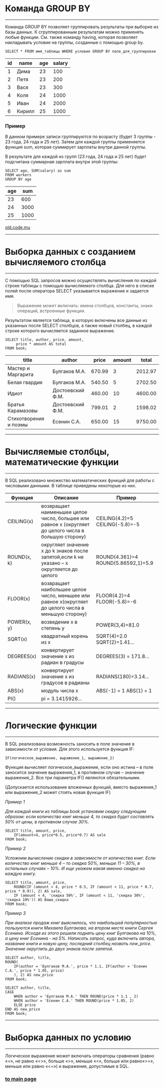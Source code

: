# Команда GROUP BY

---

Команда GROUP BY позволяет группировать результаты при выборке из базы данных.
К сгруппированным результатам можно применять любые функции.
См. также команду having, которая позволяет накладывать условие на группы, созданные с помощью group by.

```
SELECT * FROM имя_таблицы WHERE условие GROUP BY поле_для_группировки
```

| id  | name  | age  | salary |
|-----|-------|------|--------|
|1    |	Дима  |	23   |	100   |
|2    |	Петя  |	23   |	200   |
|3    |	Вася  |	23   |	300   |
|4    |	Коля  |	24   |	1000  |
|5    |	Иван  |	24   |	2000  |
|6    |	Кирилл|	25   |	1000  |

### Пример
В данном примере записи группируются по возрасту (будет 3 группы - 23 года, 24 года и 25 лет). 
Затем для каждой группы применяется функция sum, которая суммирует зарплаты внутри данной группы.

В результате для каждой из групп (23 года, 24 года и 25 лет) будет подсчитана суммарная зарплата внутри этой группы:

```
SELECT age, SUM(salary) as sum 
FROM workers 
GROUP BY age
```

| age  | sum    |
|------|--------|
|23    |	600 |
|24    |	3000|
|25    |	1000|

[old.code.mu](http://old.code.mu/sql/group-by.html)

---

# Выборка данных с созданием вычисляемого столбца

---

С помощью SQL запросов можно осуществлять вычисления по каждой строке таблицы с помощью вычисляемого столбца. 
Для него в списке полей после оператора SELECT указывается выражение и задается имя.

> Выражение может включать: имена столбцов, константы, знаки операций, встроенные функции.

Результатом является таблица, в которую включены все данные из указанных после SELECT столбцов, 
а также новый столбец, в каждой строке которого вычисляется заданное выражение.

```
SELECT title, author, price, amount, 
     price * amount AS total 
FROM book;
```

| title                 | author           | price  | amount | total   |
|-----------------------|------------------|--------|--------|---------|
| Мастер и Маргарита    | Булгаков М.А.    | 670.99 | 3      | 2012.97 |
| Белая гвардия         | Булгаков М.А.    | 540.50 | 5      | 2702.50 |
| Идиот                 | Достоевский Ф.М. | 460.00 | 10     | 4600.00 |
| Братья Карамазовы     | Достоевский Ф.М. | 799.01 | 2      | 1598.02 |
| Стихотворения и поэмы | Есенин С.А.      | 650.00 | 15     | 9750.00 |

---

# Вычисляемые столбцы, математические функции

---

В SQL реализовано множество математических функций для работы с числовыми данными. 
В таблице приведены некоторые из них.

|Функция   |Описание   |Пример   |
|----------|-----------|---------|
|CEILING(x)	|возвращает наименьшее целое число, большее или равное x (округляет до целого числа в большую сторону)|	CEILING(4.2)=5   CEILING(-5.8)=-5|
|ROUND(x, k)|округляет значение x до k знаков после запятой,если k не указано – x округляется до целого|ROUND(4.361)=4   ROUND(5.86592,1)=5.9|
|FLOOR(x)|возвращает наибольшее целое число, меньшее или равное x(округляет до  целого числа в меньшую сторону)|FLOOR(4.2)=4   FLOOR(-5.8)=-6|
|POWER(x, y)|возведение x в степень y|POWER(3,4)=81.0|
|SQRT(x)|квадратный корень из x|SQRT(4)=2.0   SQRT(2)=1.41...|
|DEGREES(x)|конвертирует значение x из радиан в градусы|DEGREES(3) = 171.8...|
|RADIANS(x)|конвертирует значение x из градусов в радианы|RADIANS(180)=3.14...|
|ABS(x)|модуль числа x|ABS(-1) = 1   ABS(1) = 1|
|PI()|pi = 3.1415926...||


---

# Логические функции

---

В SQL реализована возможность заносить в поле значение в зависимости от условия. Для этого используется функция IF:

```
IF(логическое_выражение, выражение_1, выражение_2)
```

Функция вычисляет логическое_выражение, если оно истина – в поле заносится значение выражения_1, 
в противном случае – значение выражения_2. Все три параметра IF() являются обязательными.

(Допускается использование вложенных функций, вместо выражения_1 или выражения_2 может стоять новая функция IF)

*Пример 1*

*Для каждой книги из таблицы book установим скидку следующим образом: 
если количество книг меньше 4, то скидка будет составлять 50% от цены, в противном случае 30%.*

```
SELECT title, amount, price, 
    IF(amount<4, price*0.5, price*0.7) AS sale
FROM book;
```
*Пример 2*

*Усложним вычисление скидки в зависимости от количества книг. 
Если количество книг меньше 4 – то скидка 50%, меньше 11 – 30%, 
в остальных случаях – 10%. И еще укажем какая именно скидка на каждую книгу.*

```
SELECT title, amount, price,
    ROUND(IF (amount < 4, price * 0.5, IF (amount < 11, price * 0.7, price * 0.9)), 2) AS sale,
    IF (amount < 4, 'скидка 50%', IF (amount < 11, 'скидка 30%', 'скидка 10%')) AS Ваша_скидка
FROM book;
```

*Пример 3*

*При анализе продаж книг выяснилось, что наибольшей популярностью пользуются книги Михаила Булгакова, 
на втором месте книги Сергея Есенина. Исходя из этого решили поднять цену книг Булгакова на 10%, 
а цену книг Есенина - на 5%. Написать запрос, куда включить автора, название книги и новую цену, 
последний столбец назвать new_price. Значение округлить до двух знаков после запятой.*

```
SELECT author, title, 
ROUND( 
    IF(author = 'Булгаков М.А.', price * 1.1, IF(author = 'Есенин С.А.', price * 1.05, price)
    ), 2) AS new_price
FROM book;
```
```
SELECT author, title,
CASE
    WHEN author = 'Булгаков М.А.' THEN ROUND(price * 1.1 , 2)
    WHEN author = 'Есенин С.А.' THEN ROUND(price * 1.05, 2)
    ELSE price
END AS new_price
FROM book;
```

---

# Выборка данных по условию

---

Логическое выражение может включать операторы сравнения 
(равно «=», не равно «<>», больше «>», меньше «<», больше или равно«>=», меньше или равно «<=»)
и выражения, допустимые в SQL.












### [to main page](../../README.md)